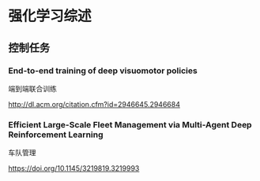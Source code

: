 # 强化学习综述

## 控制任务

### End-to-end training of deep visuomotor policies

端到端联合训练

 http://dl.acm.org/citation.cfm?id=2946645.2946684

### Efficient Large-Scale Fleet Management via Multi-Agent Deep Reinforcement Learning

车队管理

https://doi.org/10.1145/3219819.3219993



